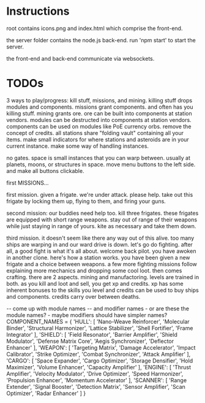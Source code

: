 # Instructions

root contains icons.png and index.html which comprise the front-end.

the server folder contains the node.js back-end.
run 'npm start' to start the server.

the front-end and back-end communicate via websockets.


# TODOs

3 ways to play/progress: kill stuff, missions, and mining.
killing stuff drops modules and components.
missions grant components. and often has you killing stuff.
mining grants ore.
ore can be built into components at station vendors.
modules can be destructed into components at station vendors.
components can be used on modules like PoE currency orbs.
remove the concept of credits.
all stations share "folding vault" containing all your items.
make small indicators for where stations and asteroids are in your current instance.
make some way of handling instances.

no gates. space is small instances that you can warp between.
usually at planets, moons, or structures in space.
move menu buttons to the left side. and make all buttons clickable.

first MISSIONS...

first mission. given a frigate.
we're under attack. please help.
take out this frigate by locking them up, flying to them, and firing your guns.

second mission: our buddies need help too.
kill three frigates. these frigates are equipped with short range weapons.
stay out of range of their weapons while just staying in range of yours.
kite as necessary and take them down.

third mission. it doesn't seem like there any way out of this alive.
too many ships are warping in and our ward drive is down.
let's go do fighting. after all, a good fight is what it's all about.
welcome back pilot. you have awoken in another clone.
here's how a station works. you have been given a new frigate and 
a choice between weapons. a few more fighting missions follow
explaining more mechanics and dropping some cool loot.
then comes crafting. there are 2 aspects. mining and manufactoring.
levels are trained in both.
as you kill and loot and sell, you get xp and credits.
xp has some inherent bonuses to the skills you level
and credits can be used to buy ships and components.
credits carry over between deaths.

-- come up with module names
-- and modifier names - or are these the module names? - maybe modifiers should have simpler names?
COMPONENT_NAMES = {
    'HULL': [
        'Nano-Weave Reinforcer',
        'Molecular Binder',
        'Structural Harmonizer',
        'Lattice Stabilizer',
        'Shell Fortifier',
        'Frame Integrator'
    ],
    'SHIELD': [
        'Field Resonator',
        'Barrier Amplifier',
        'Shield Modulator',
        'Defense Matrix Core',
        'Aegis Synchronizer',
        'Deflector Enhancer'
    ],
    'WEAPON': [
        'Targeting Matrix',
        'Damage Accelerator',
        'Impact Calibrator',
        'Strike Optimizer',
        'Combat Synchronizer',
        'Attack Amplifier'
    ],
    'CARGO': [
        'Space Expander',
        'Cargo Optimizer',
        'Storage Densifier',
        'Hold Maximizer',
        'Volume Enhancer',
        'Capacity Amplifier'
    ],
    'ENGINE': [
        'Thrust Amplifier',
        'Velocity Modulator',
        'Drive Optimizer',
        'Speed Harmonizer',
        'Propulsion Enhancer',
        'Momentum Accelerator'
    ],
    'SCANNER': [
        'Range Extender',
        'Signal Booster',
        'Detection Matrix',
        'Sensor Amplifier',
        'Scan Optimizer',
        'Radar Enhancer'
    ]
}
